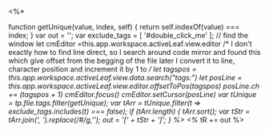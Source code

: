 <%*

  function getUnique(value, index, self) {
    return self.indexOf(value) === index;
  }
  var out = '';
  var exclude_tags = [
    '#double_click_me'
  ];
  // find the window
  let cmEditor =this.app.workspace.activeLeaf.view.editor
  /* I don't exactly how to find line direct, so I search around code mirror and
	 found this which give offset from the begging of the file later I convert it to line,
	 character position and increment it by 1 to
  */
  let tagspos = this.app.workspace.activeLeaf.view.data.search("tags:")
  let posLine = this.app.workspace.activeLeaf.view.editor.offsetToPos(tagspos)
  posLine.ch += (tagspos + 1)
  cmEditor.focus()
  cmEditor.setCursor(posLine)
  var tUnique = tp.file.tags.filter(getUnique);
  var tArr = tUnique.filter(t => exclude_tags.includes(t) === false);
  if (tArr.length) {
    tArr.sort();
    var tStr = tArr.join(', ').replace(/#/g,'');
    out = '[' + tStr + ']';
  }
%>
<%* tR += out %>
